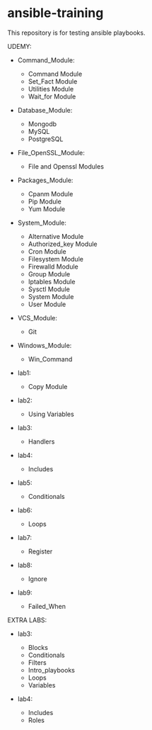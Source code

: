 # ansible-training


This repository is for testing ansible playbooks.

UDEMY:
- Command_Module:
	- Command Module
	- Set_Fact Module
	- Utilities Module
	- Wait_for Module

- Database_Module:
	- Mongodb
	- MySQL
	- PostgreSQL

- File_OpenSSL_Module:
	- File and Openssl Modules

- Packages_Module:
	- Cpanm Module
	- Pip Module
	- Yum Module

- System_Module:
	- Alternative Module
	- Authorized_key Module
	- Cron Module
	- Filesystem Module
	- Firewalld Module
	- Group Module
	- Iptables Module
	- Sysctl Module
	- System Module
	- User Module

- VCS_Module:
	- Git
	
- Windows_Module:
	- Win_Command

- lab1:
	- Copy Module

- lab2:
	- Using Variables

- lab3:
	- Handlers

- lab4:
	- Includes

- lab5:
	- Conditionals

- lab6:
	- Loops

- lab7:
	- Register 

- lab8:
	- Ignore

- lab9:
	- Failed_When

EXTRA LABS:
- lab3:
	- Blocks
	- Conditionals
	- Filters
	- Intro_playbooks
	- Loops
	- Variables

- lab4: 
	- Includes
	- Roles

